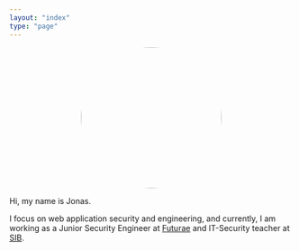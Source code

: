 ```yaml
---
layout: "index"
type: "page"
---
```


<img src="jonas.png" alt="Jonas" width="250" style="display: block; margin: auto; border-radius: 50%;">

Hi, my name is Jonas.

I focus on web application security and engineering, and currently, I am working as a Junior Security Engineer at [Futurae](https://futurae.com) and IT-Security teacher at [SIB](https://www.sib.ch/).
